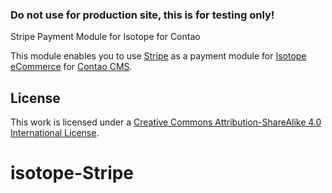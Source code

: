 ### Do not use for production site, this is for testing only!

Stripe Payment Module for Isotope for Contao

This module enables you to use [Stripe](http://www.stripe.com) as a payment module for [Isotope eCommerce](https://isotopeecommerce.org) for [Contao CMS](https://contao.org).

License
------------

This work is licensed under a [Creative Commons Attribution-ShareAlike 4.0 International License](http://creativecommons.org/licenses/by-sa/4.0/).
# isotope-Stripe
